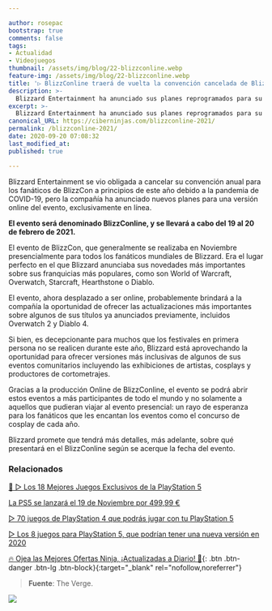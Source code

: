 ```yaml
---

author: rosepac
bootstrap: true
comments: false
tags:
- Actualidad
- Videojuegos
thumbnail: /assets/img/blog/22-blizzconline.webp
feature-img: /assets/img/blog/22-blizzconline.webp
title: '▷ BlizzConline traerá de vuelta la convención cancelada de Blizzard como un programa en línea en febrero'
description: >-
  Blizzard Entertainment ha anunciado sus planes reprogramados para su convención BlizzCon cancelada: un evento en línea denominado BlizzConline, que tendrá lugar el 19 y 20 de febrero del próximo año.
excerpt: >-
  Blizzard Entertainment ha anunciado sus planes reprogramados para su convención BlizzCon cancelada: un evento en línea denominado BlizzConline, que tendrá lugar el 19 y 20 de febrero del próximo año.
canonical_URL: https://ciberninjas.com/blizzconline-2021/
permalink: /blizzconline-2021/
date: 2020-09-20 07:08:32
last_modified_at: 
published: true

---
```


Blizzard Entertainment se vio obligada a cancelar su convención anual para los fanáticos de BlizzCon a principios de este año debido a la pandemia de COVID-19, pero la compañía ha anunciado nuevos planes para una versión online del evento, exclusivamente en línea.

**El evento será denominado BlizzConline, y se llevará a cabo del 19 al 20 de febrero de 2021.**

El evento de BlizzCon, que generalmente se realizaba en Noviembre presencialmente para todos los fanáticos mundiales de Blizzard. Era el lugar perfecto en el que Blizzard anunciaba sus novedades más importantes sobre sus franquicias más populares, como son World of Warcraft, Overwatch, Starcraft, Hearthstone o Diablo.

El evento, ahora desplazado a ser online, probablemente brindará a la compañía la oportunidad de ofrecer las actualizaciones más importantes sobre algunos de sus títulos ya anunciados previamente, incluidos Overwatch 2 y Diablo 4.

Si bien, es decepcionante para muchos que los festivales en primera persona no se realicen durante este año, Blizzard está aprovechando la oportunidad para ofrecer versiones más inclusivas de algunos de sus eventos comunitarios incluyendo las exhibiciones de artistas, cosplays y productores de cortometrajes.

Gracias a la producción Online de BlizzConline, el evento se podrá abrir estos eventos a más participantes de todo el mundo y no solamente a aquellos que pudieran viajar al evento presencial: un rayo de esperanza para los fanáticos que les encantan los eventos como el concurso de cosplay de cada año.

Blizzard promete que tendrá más detalles, más adelante, sobre qué presentará en el BlizzConline según se acerque la fecha del evento.

### **Relacionados** <!-- omit in toc -->

[🥇 ▷ Los 18 Mejores Juegos Exclusivos de la PlayStation 5](https://ciberninjas.com/juegos-exclusivos-ps5/)

[La PS5 se lanzará el 19 de Noviembre por 499,99 €](https://ciberninjas.com/compra-ps5/)

[▷ 70 juegos de PlayStation 4 que podrás jugar con tu PlayStation 5](https://ciberninjas.com/mejores-juegos-ps5/)

[▷ Los 8 juegos para PlayStation 5, que podrían tener una nueva versión en 2020](https://ciberninjas.com/rumores-juegos-ps5/)

[🔥 Ojea las Mejores Ofertas Ninja, ¡Actualizadas a Diario! 🎁](https://www.amazon.es/shop/cibercursos){: .btn .btn-danger .btn-lg .btn-block}{:target="_blank" rel="nofollow,noreferrer"}

> **Fuente**: The Verge.

![](/assets/img/blog/ "")